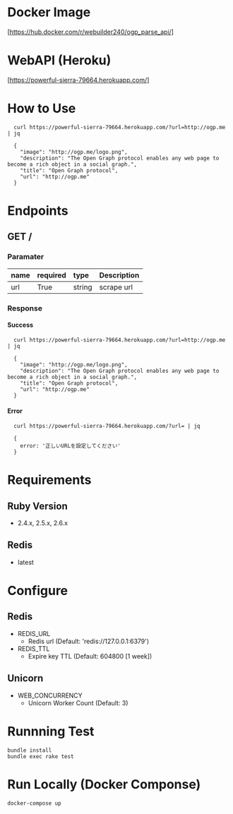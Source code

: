 # Docker Image
[https://hub.docker.com/r/webuilder240/ogp_parse_api/]

# WebAPI (Heroku)
[https://powerful-sierra-79664.herokuapp.com/] 

# How to Use

```
  curl https://powerful-sierra-79664.herokuapp.com/?url=http://ogp.me | jq

  {
    "image": "http://ogp.me/logo.png",
    "description": "The Open Graph protocol enables any web page to become a rich object in a social graph.",
    "title": "Open Graph protocol",
    "url": "http://ogp.me"
  }
```

# Endpoints

## GET /

### Paramater

|name|required|type|Description|
|:---|:---|:---|:---|
|url|True|string|scrape url|

### Response

#### Success

```
  curl https://powerful-sierra-79664.herokuapp.com/?url=http://ogp.me | jq

  {
    "image": "http://ogp.me/logo.png",
    "description": "The Open Graph protocol enables any web page to become a rich object in a social graph.",
    "title": "Open Graph protocol",
    "url": "http://ogp.me"
  }
```

#### Error

```
  curl https://powerful-sierra-79664.herokuapp.com/?url= | jq

  {
    error: '正しいURLを設定してください'
  }
```

# Requirements

## Ruby Version
- 2.4.x, 2.5.x, 2.6.x

## Redis
- latest

# Configure

## Redis
- REDIS_URL
  - Redis url (Default: 'redis://127.0.0.1:6379')
- REDIS_TTL
  - Expire key TTL (Default: 604800 [1 week])

## Unicorn
- WEB_CONCURRENCY
  - Unicorn Worker Count (Default: 3)

# Runnning Test

``` 
bundle install
bundle exec rake test
```

# Run Locally (Docker Componse)

``` 
docker-compose up
```

